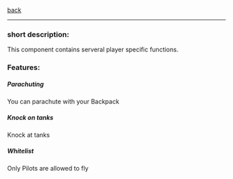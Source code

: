 [back](../components.md)
<hr>

### short description:
This component contains serveral player specific functions.

### Features:
##### Parachuting
You can parachute with your Backpack
##### Knock on tanks
Knock at tanks
##### Whitelist
Only Pilots are allowed to fly
